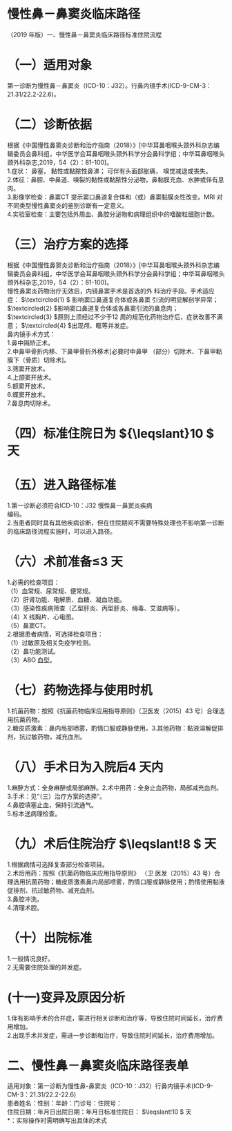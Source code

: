 # 慢性鼻－鼻窦炎临床路径  
（2019 年版）一、慢性鼻－鼻窦炎临床路径标准住院流程  
# （一）适用对象  
第一诊断为慢性鼻－鼻窦炎（ICD-10：J32）。行鼻内镜手术(ICD-9-CM-3：21.31/22.2-22.6)。  
# （二）诊断依据  
根据《中国慢性鼻窦炎诊断和治疗指南（2018）》[中华耳鼻咽喉头颈外科杂志编辑委员会鼻科组，中华医学会耳鼻咽喉头颈外科学分会鼻科学组；中华耳鼻咽喉头颈外科杂志,2019，54（2）：81-100]。  
1.症状： 鼻塞， 黏性或黏脓性鼻涕； 可伴有头面部胀痛， 嗅觉减退或丧失。  
2.体征：鼻腔、中鼻道、嗅裂的黏性或黏脓性分泌物，鼻黏膜充血、水肿或伴有息肉。  
3.影像学检查：鼻窦CT 提示窦口鼻道复合体和（或）鼻窦黏膜炎性改变。MRI 对不同类型慢性鼻窦炎的鉴别诊断有一定意义。  
4.实验室检查：主要包括外周血、鼻腔分泌物和病理组织中的嗜酸粒细胞计数。  
# （三）治疗方案的选择  
根据《中国慢性鼻窦炎诊断和治疗指南（2018）》[中华耳鼻咽喉头颈外科杂志编辑委员会鼻科组，中华医学会耳鼻咽喉头颈外科学分会鼻科学组；中华耳鼻咽喉头颈外科杂志,2019，54（2）：81-100]。  
慢性鼻窦炎药物治疗无效后，内镜鼻窦手术是首选的外 科治疗手段。手术适应症： $\textcircled{1} $ 影响窦口鼻道复合体或各鼻窦 引流的明显解剖学异常； $\textcircled{2} $影响窦口鼻道复合体或各鼻窦引流的鼻息肉； $\textcircled{3} $原则上须经过不少于12 周的规范化药物治疗后，症状改善不满意； $\textcircled{4} $出现颅、眶等并发症。  
鼻内镜手术方式：  
1.鼻中隔矫正术。  
2.中鼻甲骨折内移、下鼻甲骨折外移术[必要时中鼻甲 （部分）切除术、下鼻甲黏膜下（骨质）切除术]。  
3.筛窦开放术。  
4.上颌窦开放术。  
5.额窦开放术。  
6.蝶窦开放术。  
7.鼻息肉切除术。  
# （四）标准住院日为 ${\leqslant}10 $ 天  
# （五）进入路径标准  
1.第一诊断必须符合ICD-10：J32 慢性鼻－鼻窦炎疾病  
编码。  
2.当患者同时具有其他疾病诊断，但在住院期间不需要特殊处理也不影响第一诊断的临床路径流程实施时，可以进入路径。  
# （六）术前准备≤3 天  
1.必需的检查项目：  
（1）血常规、尿常规、便常规。  
（2）肝肾功能、电解质、血糖、凝血功能。  
（3）感染性疾病筛查（乙型肝炎、丙型肝炎、梅毒、艾滋病等）。  
（4）X 线胸片、心电图。  
（5）鼻窦CT。  
2.根据患者病情，可选择检查项目：  
（1）过敏原及相关免疫学检测。  
（2）鼻功能测试。  
（3）ABO 血型。  
# （七）药物选择与使用时机  
1.抗菌药物：按照《抗菌药物临床应用指导原则》（卫医发〔2015〕43 号）合理选用抗菌药物。  
2.糖皮质激素：鼻内局部喷雾，酌情口服或静脉使用。3.其他药物：黏液溶解促排剂，抗过敏药物，减充血剂。  
# （八）手术日为入院后4 天内  
1.麻醉方式：全身麻醉或局部麻醉。2.术中用药：全身止血药物，局部减充血剂。  
3.手术：见“（三）治疗方案的选择”。  
4.鼻腔填塞止血，保持引流通气。  
5.标本送病理检查。  
# （九）术后住院治疗 $\leqslant\!8 $ 天  
1.根据病情可选择复查部分检查项目。  
2.术后用药：按照《抗菌药物临床应用指导原则》 （卫 医发〔2015〕43 号）合理选用抗菌药物；糖皮质激素鼻内局部喷雾，酌情口服或静脉使用；酌情使用黏液促排剂、抗过敏药物、减充血剂。  
3.鼻腔冲洗。  
4.清理术腔。  
# （十）出院标准  
1.一般情况良好。  
2.无需要住院处理的并发症。  
# (十一)变异及原因分析  
1.伴有影响手术的合并症，需进行相关诊断和治疗等，导致住院时间延长，治疗费用增加。  
2.出现手术并发症，需进一步诊断和治疗，导致住院时间延长，治疗费用增加。  
# 二、慢性鼻－鼻窦炎临床路径表单  
适用对象：第一诊断为慢性鼻-鼻窦炎（ICD-10：J32）行鼻内镜手术(ICD-9-CM-3：21.31/22.2-22.6)  
患者姓名：性别：年龄：门诊号：住院号：  
住院日期：年月日出院日期：年月日标准住院日： $\leqslant\!10 $ 天  
\*：实际操作时需明确写出具体的术式  